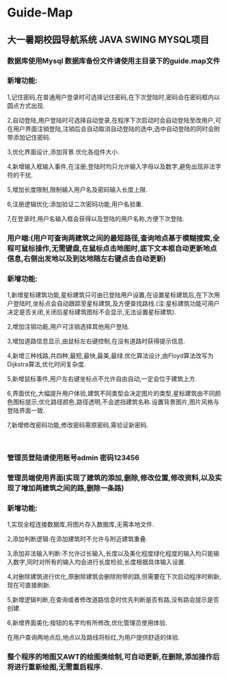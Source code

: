 # Guide-Map

##  大一暑期校园导航系统 JAVA SWING MYSQL项目


### 数据库使用Mysql 数据库备份文件请使用主目录下的guide.map文件

### 新增功能:

1,记住密码,在普通用户登录时可选择记住密码,在下次登陆时,密码会在密码框内以圆点方式出现.

2,自动登陆,用户登陆时可选择自动登录,在程序下次启动时会自动登陆至改用户,可在用户界面注销登陆,注销后会自动取消自动登陆的选中,选中自动登陆的同时会附带添加记住密码.

3,优化界面设计,添加背景.优化各组件大小.

4,新增输入框输入事件,在注册,登陆时均只允许输入字母以及数字,避免出现非法字符的干扰.

5,增加长度限制,限制输入用户名及密码输入长度上限.

6,注册逻辑优化:添加验证二次密码功能,用户名验重.

7,在登录时,用户名输入框会获得以及登陆的用户名称,方便下次登陆.



### 用户端:(用户可查询两建筑之间的最短路径,查询地点基于模糊搜索,全程可鼠标操作,无需键盘,在鼠标点击地图时,底下文本框自动更新地点信息,右侧出发地以及到达地随左右键点击自动更新)

### 新增功能:

1,新增星标建筑功能,星标建筑只可由已登陆用户设置,在设置星标建筑后,在下次用户登陆时,坐标点会自动跟踪至星标建筑,及方便查找路线.(注:星标建筑功能可用户决定是否关闭,关闭后星标建筑图标不会显示,无法设置星标建筑).

2,增加注销功能,用户可注销选择其他用户登陆.

3,增加道路信息显示,由鼠标左右键控制,在没有道路时获得提示信息.

4,新增三种线路,共四种,最短,最快,最美,最绿.优化算法设计,由Floyd算法改写为Dijkstra算法,优化时间复杂度.

5,新增鼠标事件,用户左右键坐标点不允许自由自动,一定会位于建筑上方.

6,界面优化,大幅提升用户体验,建筑不同类型会决定图片的类型,星标建筑由不同颜色图标提示,优化路径颜色,路径透明,不会遮挡建筑名称.设置背景图片,图片风格与登陆界面一致.

7,新增修改密码功能,修改密码需原密码,需验证新密码.



 

### 管理员登陆请使用账号admin 密码123456

### 管理员端使用界面(实现了建筑的添加,删除,修改位置,修改资料,以及实现了增加两建筑之间的路,删除一条路)

### 新增功能:

1,实现全程连接数据库,将图片存入数据库,无需本地文件.

2,添加判断逻辑:在添加建筑时不允许与附近建筑重叠.

3,添加非法输入判断:不允许过长输入,长度以及美化程度绿化程度的输入均只能输入数字,同时对所有的输入均会进行长度检验,长度根据具体输入设置.

4,对删除建筑进行优化,原删除建筑会删除附带的路,但需要在下次启动程序时刷新,现在可直接刷新.

5,新增逻辑判断,在查询或者修改道路信息时优先判断是否有路,没有路会提示是否创建.

6,新增界面美化:按钮的名字均有所修改,优化管理员使用体验.




在用户查询两地点后,地点以及路线将标红,为用户提供舒适的体验.

### 整个程序的地图又AWT的绘图类绘制,可自动更新,在删除,添加操作后将进行重新绘图,无需重启程序.
